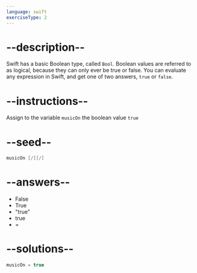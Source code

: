 ```yaml
---
language: swift
exerciseType: 2
---
```


# --description--

Swift has a basic Boolean type, called `Bool`.
Boolean values are referred to as logical, because they can only ever be true or false.
You can evaluate any expression in Swift, and get one of two answers, `true` or `false`.

# --instructions--

Assign to the variable `musicOn` the boolean value `true`

# --seed--

```swift
musicOn [/][/]
```

# --answers--

- False
- True
- "true"
- true
- = 

# --solutions--

```swift
musicOn = true
```
